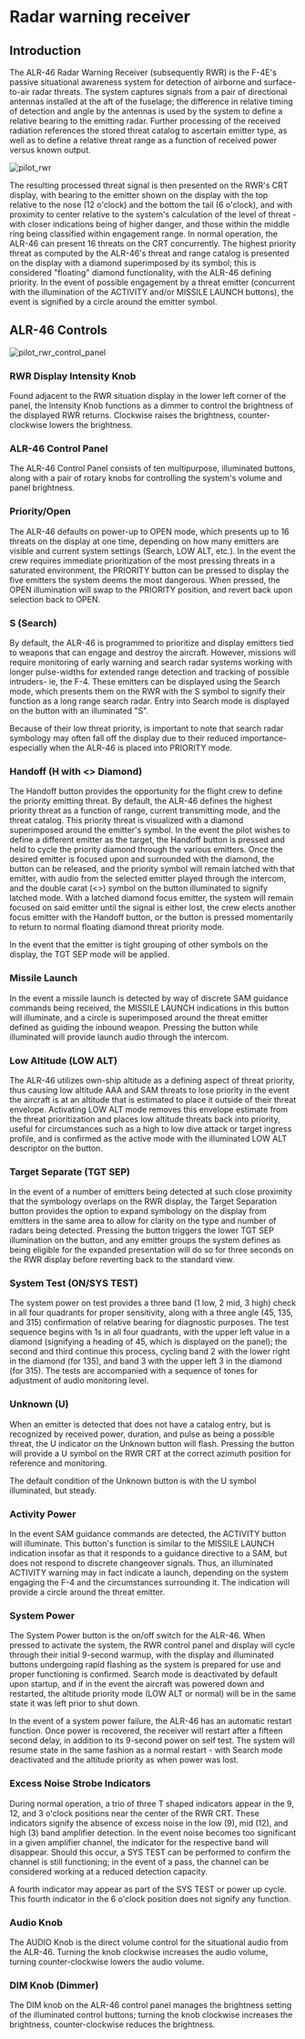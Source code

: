 # Radar warning receiver

## Introduction

The ALR-46 Radar Warning Receiver (subsequently RWR) is the F-4E's passive situational awareness
system for detection of airborne and surface-to-air radar threats. The system captures signals from
a pair of directional antennas installed at the aft of the fuselage; the difference in relative
timing of detection and angle by the antennas is used by the system to define a relative bearing to
the emitting radar. Further processing of the received radiation references the stored threat
catalog to ascertain emitter type, as well as to define a relative threat range as a function of
received power versus known output.

![pilot_rwr](../../img/RWRAz.jpg)

The resulting processed threat signal is then presented on the RWR's CRT display, with bearing to
the emitter shown on the display with the top relative to the nose (12 o'clock) and the bottom the
tail (6 o'clock), and with proximity to center relative to the system's calculation of the level of
threat - with closer indications being of higher danger, and those within the middle ring being
classified within engagement range. In normal operation, the ALR-46 can present 16 threats on the
CRT concurrently. The highest priority threat as computed by the ALR-46's threat and range catalog
is presented on the display with a diamond superimposed by its symbol; this is considered "floating"
diamond functionality, with the ALR-46 defining priority. In the event of possible engagement by a
threat emitter (concurrent with the illumination of the ACTIVITY and/or MISSILE LAUNCH buttons), the
event is signified by a circle around the emitter symbol.

## ALR-46 Controls

![pilot_rwr_control_panel](../../img/wso_an_apr_36.jpg)

### RWR Display Intensity Knob

Found adjacent to the RWR situation display in the lower left corner of the panel, the Intensity
Knob functions as a dimmer to control the brightness of the displayed RWR returns. Clockwise raises
the brightness, counter-clockwise lowers the brightness.

### ALR-46 Control Panel

The ALR-46 Control Panel consists of ten multipurpose, illuminated buttons, along with a pair of
rotary knobs for controlling the system's volume and panel brightness.

### Priority/Open

The ALR-46 defaults on power-up to OPEN mode, which presents up to 16 threats on the display at one
time, depending on how many emitters are visible and current system settings (Search, LOW ALT,
etc.). In the event the crew requires immediate prioritization of the most pressing threats in a
saturated environment, the PRIORITY button can be pressed to display the five emitters the system
deems the most dangerous. When pressed, the OPEN illumination will swap to the PRIORITY position,
and revert back upon selection back to OPEN.

### S (Search)

By default, the ALR-46 is programmed to prioritize and display emitters tied to weapons that can
engage and destroy the aircraft. However, missions will require monitoring of early warning and
search radar systems working with longer pulse-widths for extended range detection and tracking of
possible intruders- ie, the F-4. These emitters can be displayed using the Search mode, which
presents them on the RWR with the S symbol to signify their function as a long range search radar.
Entry into Search mode is displayed on the button with an illuminated "S".

Because of their low threat priority, is important to note that search radar symbology may often
fall off the display due to their reduced importance- especially when the ALR-46 is placed into
PRIORITY mode.

### Handoff (H with <> Diamond)

The Handoff button provides the opportunity for the flight crew to define the priority emitting
threat. By default, the ALR-46 defines the highest priority threat as a function of range, current
transmitting mode, and the threat catalog. This priority threat is visualized with a diamond
superimposed around the emitter's symbol. In the event the pilot wishes to define a different emitter
as the target, the Handoff button is pressed and held to cycle the priority diamond through the
various emitters. Once the desired emitter is focused upon and surrounded with the diamond, the
button can be released, and the priority symbol will remain latched with that emitter, with audio
from the selected emitter played through the intercom, and the double carat (<>) symbol on the
button illuminated to signify latched mode. With a latched diamond focus emitter, the system will
remain focused on said emitter until the signal is either lost, the crew elects another focus
emitter with the Handoff button, or the button is pressed momentarily to return to normal floating
diamond threat priority mode.

In the event that the emitter is tight grouping of other symbols on the display, the TGT SEP mode
will be applied.

### Missile Launch

In the event a missile launch is detected by way of discrete SAM guidance commands being received,
the MISSILE LAUNCH indications in this button will illuminate, and a circle is superimposed around
the threat emitter defined as guiding the inbound weapon. Pressing the button while illuminated will
provide launch audio through the intercom.

### Low Altitude (LOW ALT)

The ALR-46 utilizes own-ship altitude as a defining aspect of threat priority, thus causing low
altitude AAA and SAM threats to lose priority in the event the aircraft is at an altitude that is
estimated to place it outside of their threat envelope. Activating LOW ALT mode removes this
envelope estimate from the threat prioritization and places low altitude threats back into priority,
useful for circumstances such as a high to low dive attack or target ingress profile, and is
confirmed as the active mode with the illuminated LOW ALT descriptor on the button.

### Target Separate (TGT SEP)

In the event of a number of emitters being detected at such close proximity that the symbology
overlaps on the RWR display, the Target Separation button provides the option to expand symbology on
the display from emitters in the same area to allow for clarity on the type and number of radars
being detected. Pressing the button triggers the lower TGT SEP illumination on the button, and any
emitter groups the system defines as being eligible for the expanded presentation will do so for
three seconds on the RWR display before reverting back to the standard view.

### System Test (ON/SYS TEST)

The system power on test provides a three band (1 low, 2 mid, 3 high) check in all four quadrants
for proper sensitivity, along with a three angle (45, 135, and 315) confirmation of relative bearing
for diagnostic purposes. The test sequence begins with 1s in all four quadrants, with the upper left
value in a diamond (signifying a heading of 45, which is displayed on the panel); the second and
third continue this process, cycling band 2 with the lower right in the diamond (for 135), and band
3 with the upper left 3 in the diamond (for 315). The tests are accompanied with a sequence of tones
for adjustment of audio monitoring level.

### Unknown (U)

When an emitter is detected that does not have a catalog entry, but is recognized by received power,
duration, and pulse as being a possible threat, the U indicator on the Unknown button will flash.
Pressing the button will provide a U symbol on the RWR CRT at the correct azimuth position for
reference and monitoring.

The default condition of the Unknown button is with the U symbol illuminated, but steady.

### Activity Power

In the event SAM guidance commands are detected, the ACTIVITY button will illuminate. This button's
function is similar to the MISSILE LAUNCH indication insofar as that it responds to a guidance
directive to a SAM, but does not respond to discrete changeover signals. Thus, an illuminated
ACTIVITY warning may in fact indicate a launch, depending on the system engaging the F-4 and the
circumstances surrounding it. The indication will provide a circle around the threat emitter.

### System Power

The System Power button is the on/off switch for the ALR-46. When pressed to activate the system,
the RWR control panel and display will cycle through their initial 9-second warmup, with the display
and illuminated buttons undergoing rapid flashing as the system is prepared for use and proper
functioning is confirmed. Search mode is deactivated by default upon startup, and if in the event
the aircraft was powered down and restarted, the altitude priority mode (LOW ALT or normal) will be
in the same state it was left prior to shut down.

In the event of a system power failure, the ALR-46 has an automatic restart function. Once power is
recovered, the receiver will restart after a fifteen second delay, in addition to its 9-second power
on self test. The system will resume state in the same fashion as a normal restart - with Search
mode deactivated and the altitude priority as when power was lost.

### Excess Noise Strobe Indicators

During normal operation, a trio of three T shaped indicators appear in the 9, 12, and 3 o'clock
positions near the center of the RWR CRT. These indicators signify the absence of excess noise in
the low (9), mid (12), and high (3) band amplifier detection. In the event noise becomes too
significant in a given amplifier channel, the indicator for the respective band will disappear.
Should this occur, a SYS TEST can be performed to confirm the channel is still functioning; in the
event of a pass, the channel can be considered working at a reduced detection capacity.

A fourth indicator may appear as part of the SYS TEST or power up cycle. This fourth indicator in
the 6 o'clock position does not signify any function.

### Audio Knob

The AUDIO Knob is the direct volume control for the situational audio from the ALR-46. Turning the
knob clockwise increases the audio volume, turning counter-clockwise lowers the audio volume.

### DIM Knob (Dimmer)

The DIM knob on the ALR-46 control panel manages the brightness setting of the illuminated control
buttons; turning the knob clockwise increases the brightness, counter-clockwise reduces the
brightness.

